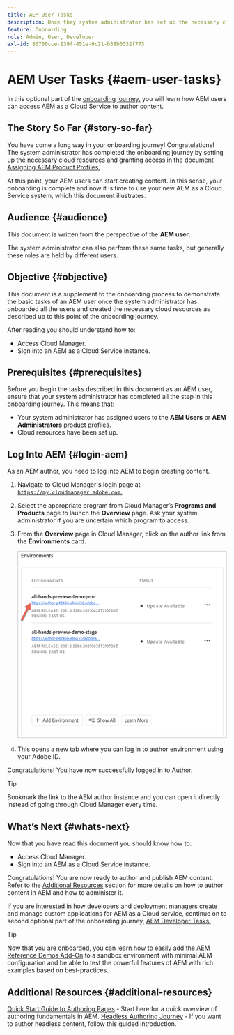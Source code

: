 ```yaml
---
title: AEM User Tasks
description: Once they system administrator has set up the necessary cloud resources, learn how AEM users can access AEM as a Cloud Service to author content.
feature: Onboarding
role: Admin, User, Developer
exl-id: 86700cce-139f-451e-9c21-b38b6332f773
---
```


# AEM User Tasks {#aem-user-tasks}

In this optional part of the [onboarding journey,](overview.md) you will learn how AEM users can access AEM as a Cloud Service to author content.

## The Story So Far {#story-so-far}

You have come a long way in your onboarding journey! Congratulations! The system administrator has completed the onboarding journey by setting up the necessary cloud resources and granting access in the document [Assigning AEM Product Profiles.](assign-profiles-aem.md)

At this point, your AEM users can start creating content. In this sense, your onboarding is complete and now it is time to use your new AEM as a Cloud Service system, which this document illustrates.

## Audience {#audience}

This document is written from the perspective of the **AEM user**.

The system administrator can also perform these same tasks, but generally these roles are held by different users.

## Objective {#objective}

This document is a supplement to the onboarding process to demonstrate the basic tasks of an AEM user once the system administrator has onboarded all the users and created the necessary cloud resources as described up to this point of the onboarding journey.

After reading you should understand how to:

* Access Cloud Manager.
* Sign into an AEM as a Cloud Service instance.

## Prerequisites {#prerequisites}

Before you begin the tasks described in this document as an AEM user, ensure that your system administrator has completed all the step in this onboarding journey. This means that:
 
* Your system administrator has assigned users to the **AEM Users** or **AEM Administrators** product profiles.
* Cloud resources have been set up.

## Log Into AEM {#login-aem}

As an AEM author, you need to log into AEM to begin creating content.

1. Navigate to Cloud Manager's login page at [`https://my.cloudmanager.adobe.com`.](https://my.cloudmanager.adobe.com/)

1. Select the appropriate program from Cloud Manager’s **Programs and Products** page to launch the **Overview** page. Ask your system administrator if you are uncertain which program to access.

1. From the **Overview** page in Cloud Manager, click on the author link from the **Environments** card.

   ![Environment card](/help/journey-onboarding/assets/author-environ.png)

1. This opens a new tab where you can log in to author environment using your Adobe ID.

Congratulations! You have now successfully logged in to Author.

>[!TIP]
>
>Bookmark the link to the AEM author instance and you can open it directly instead of going through Cloud Manager every time.

## What’s Next {#whats-next}

Now that you have read this document you should know how to:

* Access Cloud Manager.
* Sign into an AEM as a Cloud Service instance.

Congratulations! You are now ready to author and publish AEM content. Refer to the [Additional Resources](#additional-resources) section for more details on how to author content in AEM and how to administer it.

If you are interested in how developers and deployment managers create and manage custom applications for AEM as a Cloud service, continue on to second optional part of the onboarding journey, [AEM Developer Tasks.](developers.md)

>[!TIP]
>
>Now that you are onboarded, you can [learn how to easily add the AEM Reference Demos Add-On](/help/journey-sites/demos-add-on/overview.md) to a sandbox environment with minimal AEM configuration and be able to test the powerful features of AEM with rich examples based on best-practices.

## Additional Resources {#additional-resources}

[Quick Start Guide to Authoring Pages](/help/sites-cloud/authoring/getting-started/quick-start.md) - Start here for a quick overview of authoring fundamentals in AEM.
[Headless Authoring Journey](/help/journey-headless/author/overview.md) - If you want to author headless content, follow this guided introduction.
